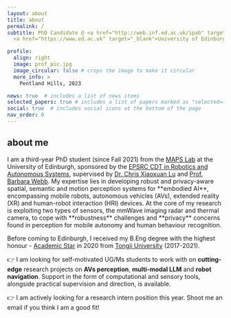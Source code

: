 ```yaml
---
layout: about
title: about
permalink: /
subtitle: PhD Candidate @ <a href="http://web.inf.ed.ac.uk/ipab" target="_blank">School of Informatics</a>, 
  <a href="https://www.ed.ac.uk" target="_blank">University of Edinburgh</a> 

profile:
  align: right
  image: prof_pic.jpg
  image_circular: false # crops the image to make it circular
  more_info: >
    Pentland Hills, 2023

news: true  # includes a list of news items
selected_papers: true # includes a list of papers marked as "selected={true}"
social: true  # includes social icons at the bottom of the page
nav_order: 0
---
```

<h2>about me</h2>
I am a third-year PhD student (since Fall 2021) from the <a href="https://maps-lab.github.io/" target="_blank">MAPS Lab</a> at the University of Edinburgh, sponsored by the <a href="https://www.edinburgh-robotics.org/" target="_blank">EPSRC CDT in Robotics and Autonomous Systems</a>, supervised by <a href="https://christopherlu.github.io/" target="_blank">Dr. Chris Xiaoxuan Lu</a> and <a href="https://homepages.inf.ed.ac.uk/bwebb/" target="_blank">Prof. Barbara Webb</a>. My expertise lies in developing robust and privacy-aware spatial, semantic and motion perception systems for **embodied AI**, encompassing mobile robots, autonomous vehicles (AVs), extended reality (XR) and human-robot interaction (HRI) devices. At the core of my research is exploiting two types of sensors, the mmWave imaging radar and thermal camera, to cope with **robustness** challenges and **privacy** concerns found in perception for mobile autonomy and human behaviour recognition.  

Before coming to Edinburgh, I received my B.Eng degree with the highest honour - <a href="https://news.tongji.edu.cn/info/1003/76035.htm?ivk_sa=1023197a" target="_blank" rel="noopener">Academic Star</a> in 2020 from <a href="https://en.tongji.edu.cn" target="_blank" rel="noopener">Tongji University</a> (2017-2021).

<!-- where I worked in the <a href="https://vision4robotics.github.io/" target="_blank">V4R lab</a> under the supervision of <a href="https://www.researchgate.net/profile/Changhong-Fu" target="_blank">Dr. Changhong Fu</a>. In August 2020, I visited Tsinghua University and conducted on-site research under the supervison of <a href="https://ieeexplore.ieee.org/author/38237039900" target="_blank">Dr. Geng Lu</a>.  -->
👉 I am looking for self-motivated UG/Ms students to work with on **cutting-edge** research projects on **AVs perception**, **multi-modal LLM** and **robot navigation**. Support in the form of computational and sensory tools, alongside practical supervision and direction, is available. 

👉 I am actively looking for a research intern position this year. Shoot me an email if you think I am a good fit! 
